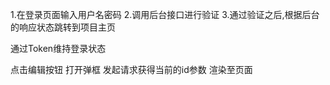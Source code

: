 <!-- 登录业务 -->
1.在登录页面输入用户名密码
2.调用后台接口进行验证
3.通过验证之后,根据后台的响应状态跳转到项目主页

通过Token维持登录状态


点击编辑按钮
打开弹框
发起请求获得当前的id参数
渲染至页面
